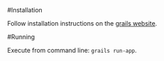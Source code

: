 #Installation

Follow installation instructions on the [grails website](https://grails.org/Installation).

#Running

Execute from command line: `grails run-app`.
